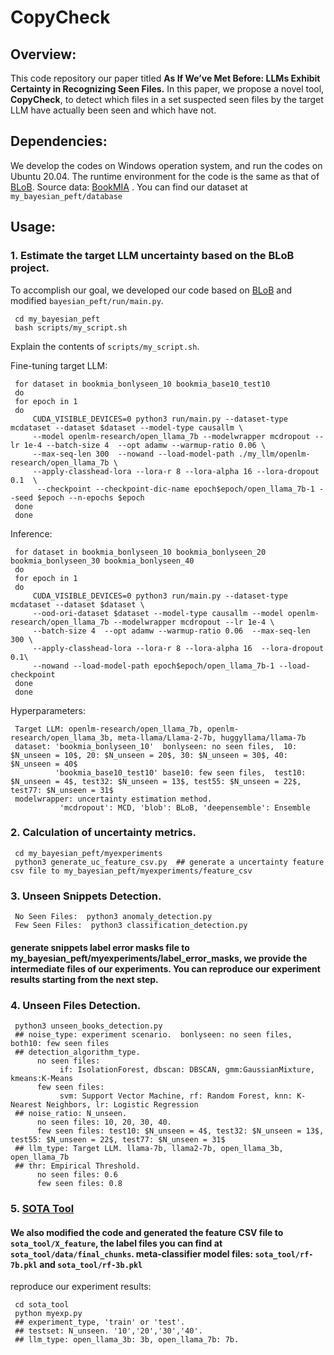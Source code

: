 # CopyCheck

## Overview:
This code repository our paper titled **As If We’ve Met Before: LLMs Exhibit Certainty in Recognizing Seen Files.** In this paper, we propose a novel tool, **CopyCheck**, to detect which files in a set suspected seen files by the target LLM have actually been seen and which have not.

## Dependencies:
We develop the codes on Windows operation system, and run the codes on Ubuntu 20.04. The runtime environment for the code is the same as that of [BLoB](https://github.com/Wang-ML-Lab/bayesian-peft). Source data:  [BookMIA](https://huggingface.co/datasets/swj0419/BookMIA)
. You can find our dataset at `my_bayesian_peft/database`
## Usage:

### 1. Estimate the target LLM uncertainty based on the BLoB project.
To accomplish our goal, we developed our code based on [BLoB](https://github.com/Wang-ML-Lab/bayesian-peft) and modified `bayesian_peft/run/main.py`.
    
     cd my_bayesian_peft
     bash scripts/my_script.sh

Explain the contents of `scripts/my_script.sh`.

Fine-tuning target LLM:

     for dataset in bookmia_bonlyseen_10 bookmia_base10_test10
     do
     for epoch in 1
     do
         CUDA_VISIBLE_DEVICES=0 python3 run/main.py --dataset-type mcdataset --dataset $dataset --model-type causallm \
         --model openlm-research/open_llama_7b --modelwrapper mcdropout --lr 1e-4 --batch-size 4  --opt adamw --warmup-ratio 0.06 \
         --max-seq-len 300  --nowand --load-model-path ./my_llm/openlm-research/open_llama_7b \
         --apply-classhead-lora --lora-r 8 --lora-alpha 16 --lora-dropout 0.1  \
          --checkpoint --checkpoint-dic-name epoch$epoch/open_llama_7b-1 --seed $epoch --n-epochs $epoch
     done
     done
     
Inference:

     for dataset in bookmia_bonlyseen_10 bookmia_bonlyseen_20 bookmia_bonlyseen_30 bookmia_bonlyseen_40
     do
     for epoch in 1
     do
         CUDA_VISIBLE_DEVICES=0 python3 run/main.py --dataset-type mcdataset --dataset $dataset \
         --ood-ori-dataset $dataset --model-type causallm --model openlm-research/open_llama_7b --modelwrapper mcdropout --lr 1e-4 \
         --batch-size 4  --opt adamw --warmup-ratio 0.06  --max-seq-len 300 \
         --apply-classhead-lora --lora-r 8 --lora-alpha 16  --lora-dropout 0.1\
         --nowand --load-model-path epoch$epoch/open_llama_7b-1 --load-checkpoint
     done
     done

Hyperparameters:

     Target LLM: openlm-research/open_llama_7b, openlm-research/open_llama_3b, meta-llama/Llama-2-7b, huggyllama/llama-7b
     dataset: 'bookmia_bonlyseen_10'  bonlyseen: no seen files,  10: $N_unseen = 10$, 20: $N_unseen = 20$, 30: $N_unseen = 30$, 40: $N_unseen = 40$
              'bookmia_base10_test10' base10: few seen files,  test10: $N_unseen = 4$, test32: $N_unseen = 13$, test55: $N_unseen = 22$, test77: $N_unseen = 31$
     modelwrapper: uncertainty estimation method.
               'mcdropout': MCD, 'blob': BLoB, 'deepensemble': Ensemble

### 2. Calculation of uncertainty metrics.
     cd my_bayesian_peft/myexperiments
     python3 generate_uc_feature_csv.py  ## generate a uncertainty feature csv file to my_bayesian_peft/myexperiments/feature_csv

### 3. Unseen Snippets Detection.

     No Seen Files:  python3 anomaly_detection.py
     Few Seen Files:  python3 classification_detection.py
#### generate snippets label error masks file to  my_bayesian_peft/myexperiments/label_error_masks, we provide the intermediate files of our experiments. You can reproduce our experiment results starting from the next step.


### 4. Unseen Files Detection.

     python3 unseen_books_detection.py
     ## noise_type: experiment scenario.  bonlyseen: no seen files,  both10: few seen files
     ## detection_algorithm_type. 
          no seen files:
               if: IsolationForest, dbscan: DBSCAN, gmm:GaussianMixture, kmeans:K-Means
          few seen files:
               svm: Support Vector Machine, rf: Random Forest, knn: K-Nearest Neighbors, lr: Logistic Regression
     ## noise_ratio: N_unseen.  
          no seen files: 10, 20, 30, 40.
          few seen files: test10: $N_unseen = 4$, test32: $N_unseen = 13$, test55: $N_unseen = 22$, test77: $N_unseen = 31$
     ## llm_type: Target LLM. llama-7b, llama2-7b, open_llama_3b, open_llama_7b
     ## thr: Empirical Threshold.
          no seen files: 0.6
          few seen files: 0.8

### 5. [SOTA Tool](https://github.com/computationalprivacy/document-level-membership-inference?tab=readme-ov-file)
#### We also modified the code and generated the feature CSV file to `sota_tool/X_feature`, the label files you can find at `sota_tool/data/final_chunks`. meta-classifier model files: `sota_tool/rf-7b.pkl` and `sota_tool/rf-3b.pkl`
reproduce our experiment results:

     cd sota_tool
     python myexp.py
     ## experiment_type, 'train' or 'test'.
     ## testset: N_unseen. '10','20','30','40'.
     ## llm_type: open_llama_3b: 3b, open_llama_7b: 7b.




